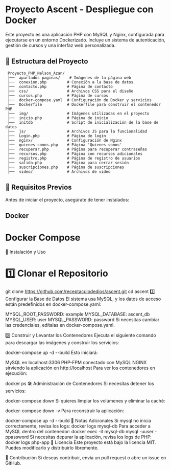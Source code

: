 # Proyecto Ascent - Despliegue con Docker
Este proyecto es una aplicación PHP con MySQL y Nginx, configurada para ejecutarse en un entorno Dockerizado. Incluye un sistema de autenticación, gestión de cursos y una interfaz web personalizada.

## 📂 Estructura del Proyecto
```
 Proyecto_PHP_Nelson_Azan/
 ├──  apartados paginas/    # Imágenes de la página web
 ├──  conexion.php         # Conexión a la base de datos
 ├──  contacto.php         # Página de contacto
 ├──  css/                 # Archivos CSS para el diseño
 ├──  cursos.php           # Página de cursos
 ├──  docker-compose.yaml  # Configuración de Docker y servicios
 ├──  Dockerfile           # Dockerfile para construir el contenedor PHP
 ├──  img/                 # Imágenes utilizadas en el proyecto
 ├──  inicio.php           # Página de inicio
 ├──  initdb               # Script de inicialización de la base de datos
 ├──  js/                  # Archivos JS para la funcionalidad
 ├──  Login.php            # Página de login
 ├──  nginx/               # Configuración de Nginx
 ├──  quienes-somos.php    # Página 'Quienes somos'
 ├──  recuperar.php        # Página para recuperar contraseñas
 ├──  recursos.php         # Página con recursos adicionales
 ├──  registro.php         # Página de registro de usuarios
 ├──  salida.php           # Página para cerrar sesión
 ├──  suscripciones.php    # Página de suscripciones
 ├──  video/               # Archivos de video
```
## 🚀 Requisitos Previos
Antes de iniciar el proyecto, asegúrate de tener instalados:

## Docker
# Docker Compose
🔧 Instalación y Uso
# 1️⃣ Clonar el Repositorio
git clone https://github.com/receptaculodedios/ascent.git
cd ascent
2️⃣ Configurar la Base de Datos
El sistema usa MySQL, y los datos de acceso están predefinidos en docker-compose.yaml:

MYSQL_ROOT_PASSWORD: example
MYSQL_DATABASE: ascent_db
MYSQL_USER: user
MYSQL_PASSWORD: password
Si necesitas cambiar las credenciales, edítalas en docker-compose.yaml.

3️⃣ Construir y Levantar los Contenedores
Ejecuta el siguiente comando para descargar las imágenes y construir los servicios:

docker-compose up -d --build
Esto iniciará:

MySQL en localhost:3306
PHP-FPM conectado con MySQL
NGINX sirviendo la aplicación en http://localhost
Para ver los contenedores en ejecución:

docker ps
🛠 Administración de Contenedores
Si necesitas detener los servicios:

docker-compose down
Si quieres limpiar los volúmenes y eliminar la caché:

docker-compose down -v
Para reconstruir la aplicación:

docker-compose up -d --build
📌 Notas Adicionales
Si mysql no inicia correctamente, revisa los logs:
docker logs mysql-db
Para acceder a MySQL dentro del contenedor:
docker exec -it mysql-db mysql -uuser -ppassword
Si necesitas depurar la aplicación, revisa los logs de PHP:
docker logs php-app
📜 Licencia
Este proyecto está bajo la licencia MIT. Puedes modificarlo y distribuirlo libremente.

🙌 Contribución
Si deseas contribuir, envía un pull request o abre un issue en GitHub.
